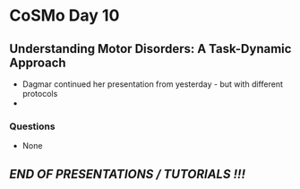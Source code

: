# CoSMo Day 10

## Understanding Motor Disorders: A Task-Dynamic Approach
* Dagmar continued her presentation from yesterday - but with different protocols
*

### Questions
* None

## *END OF PRESENTATIONS / TUTORIALS !!!*
